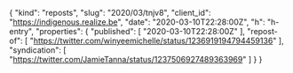{
  "kind": "reposts",
  "slug": "2020/03/tnjv8",
  "client_id": "https://indigenous.realize.be",
  "date": "2020-03-10T22:28:00Z",
  "h": "h-entry",
  "properties": {
    "published": [
      "2020-03-10T22:28:00Z"
    ],
    "repost-of": [
      "https://twitter.com/winyeemichelle/status/1236919194794459136"
    ],
    "syndication": [
      "https://twitter.com/JamieTanna/status/1237506927489363969"
    ]
  }
}
